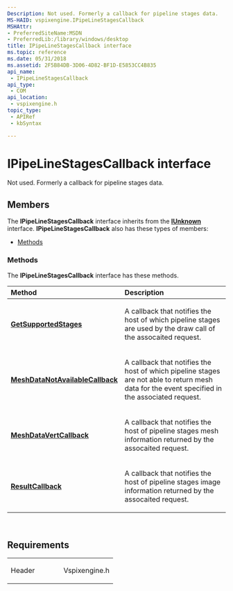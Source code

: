 ```yaml
---
Description: Not used. Formerly a callback for pipeline stages data.
MS-HAID: vspixengine.IPipeLineStagesCallback
MSHAttr:
- PreferredSiteName:MSDN
- PreferredLib:/library/windows/desktop
title: IPipeLineStagesCallback interface
ms.topic: reference
ms.date: 05/31/2018
ms.assetid: 2F5B84DB-3D06-4D82-BF1D-E5853CC4B835
api_name: 
 - IPipeLineStagesCallback
api_type: 
 - COM
api_location: 
 - vspixengine.h
topic_type: 
 - APIRef
 - kbSyntax

---
```


# <span id="vspixengine.ipipelinestagescallback"></span>IPipeLineStagesCallback interface

Not used. Formerly a callback for pipeline stages data.

## Members

The **IPipeLineStagesCallback** interface inherits from the [**IUnknown**](https://docs.microsoft.com/windows/desktop/api/unknwn/nn-unknwn-iunknown) interface. **IPipeLineStagesCallback** also has these types of members:

-   [Methods](#methods)

### <span id="methods"></span>Methods

The **IPipeLineStagesCallback** interface has these methods.

<table><colgroup><col style="width: 50%" /><col style="width: 50%" /></colgroup><thead><tr class="header"><th style="text-align: left;">Method</th><th style="text-align: left;">Description</th></tr></thead><tbody><tr class="odd"><td style="text-align: left;"><a href="https://docs.microsoft.com/windows/desktop/direct3dtools/ipipelinestagescallback-getsupportedstages-dword-pipelinestage-arr-uint-uint"><strong>GetSupportedStages</strong></a></td><td style="text-align: left;"><p>A callback that notifies the host of which pipeline stages are used by the draw call of the assocaited request.</p></td></tr><tr class="even"><td style="text-align: left;"><a href="https://docs.microsoft.com/windows/desktop/direct3dtools/ipipelinestagescallback-meshdatanotavailablecallback-uint-pipelinestageerror-arr-uint-uint-eventid"><strong>MeshDataNotAvailableCallback</strong></a></td><td style="text-align: left;"><p>A callback that notifies the host of which pipeline stages are not able to return mesh data for the event specified in the associated request.</p></td></tr><tr class="odd"><td style="text-align: left;"><a href="https://docs.microsoft.com/windows/desktop/direct3dtools/ipipelinestagescallback-meshdatavertcallback-uint-uint-meshdatabufferlayoutentry-arr-uint-uint-byte-arr-uint-byte-arr-uint-uint-uint-uint-bool-uint-uint"><strong>MeshDataVertCallback</strong></a></td><td style="text-align: left;"><p>A callback that notifies the host of pipeline stages mesh information returned by the assocaited request.</p></td></tr><tr class="even"><td style="text-align: left;"><a href="https://docs.microsoft.com/windows/desktop/direct3dtools/ipipelinestagescallback-resultcallback-pipelinestagesid-eventid-dword-dword-dword-dword-byte-arr"><strong>ResultCallback</strong></a></td><td style="text-align: left;"><p>A callback that notifies the host of pipeline stages image information returned by the assocaited request.</p></td></tr></tbody></table>

 

## Requirements

<table><colgroup><col style="width: 50%" /><col style="width: 50%" /></colgroup><tbody><tr class="odd"><td><p>Header</p></td><td>Vspixengine.h</td></tr></tbody></table>

 

 




